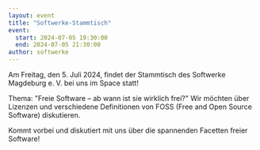 ```yaml
---
layout: event
title: "Softwerke-Stammtisch"
event:
  start: 2024-07-05 19:30:00
  end: 2024-07-05 21:30:00
author: softwerke
---
```


Am Freitag, den 5. Juli 2024, findet der Stammtisch des Softwerke Magdeburg e. V. bei uns im Space statt!

Thema: "Freie Software – ab wann ist sie wirklich frei?"
Wir möchten über Lizenzen und verschiedene Definitionen von FOSS (Free and Open Source Software) diskutieren.

Kommt vorbei und diskutiert mit uns über die spannenden Facetten freier Software!

